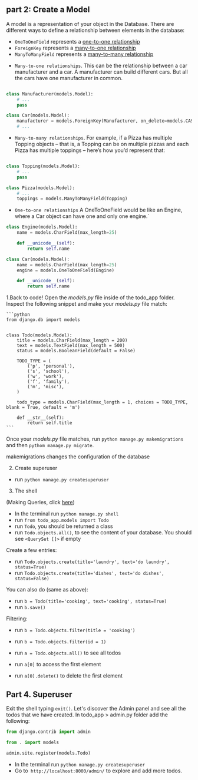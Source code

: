 
## part 2: Create a Model


A model is a representation of your object in the Database. There are different ways to define a relationship between elements in the database:

- `OneToOneField` represents a [one-to-one relationship](https://docs.djangoproject.com/en/2.0/topics/db/examples/one_to_one/)
- `ForeignKey` represents a [many-to-one relationship](https://docs.djangoproject.com/en/2.0/topics/db/examples/many_to_one/)
- `ManyToManyField` represents a [many-to-many relationship](https://docs.djangoproject.com/en/2.0/topics/db/examples/many_to_many/)

* `Many-to-one relationships`. This can be the relationship between a car manufacturer and a car. A manufacturer can build different cars. But all the cars have one manufacturer in common.

```python

class Manufacturer(models.Model):
    # ...
    pass

class Car(models.Model):
    manufacturer = models.ForeignKey(Manufacturer, on_delete=models.CASCADE)
    # ...

```

* `Many-to-many relationships`. For example, if a Pizza has multiple Topping objects – that is, a Topping can be on multiple pizzas and each Pizza has multiple toppings – here’s how you’d represent that:

```python

class Topping(models.Model):
    # ...
    pass

class Pizza(models.Model):
    # ...
    toppings = models.ManyToManyField(Topping)
```

* `One-to-one relationships`  A OneToOneField would be like an Engine, where a Car object can have one and only one engine.`

```python
class Engine(models.Model):
    name = models.CharField(max_length=25)

    def __unicode__(self):
        return self.name

class Car(models.Model):
    name = models.CharField(max_length=25)
    engine = models.OneToOneField(Engine)

    def __unicode__(self):
        return self.name

```

1.Back to code! Open the *models.py* file inside of the todo_app folder. Inspect the following snippet and make your *models.py* file match:

    ```python
    from django.db import models


    class Todo(models.Model):
        title = models.CharField(max_length = 200)
        text = models.TextField(max_length = 500)
        status = models.BooleanField(default = False)

        TODO_TYPE = (
            ('p', 'personal'),
            ('s', 'school'),
            ('w', 'work'),
            ('f', 'family'),
            ('m', 'misc'),
        )

        todo_type = models.CharField(max_length = 1, choices = TODO_TYPE, blank = True, default = 'm')

        def __str__(self):
            return self.title
    ```

Once your *models.py* file matches, run `python manage.py makemigrations` and then `pythom manage.py migrate`.

makemigrations changes the configuration of the database

2. Create superuser

- run `python manage.py createsuperuser`

3. The shell

 (Making Queries, click [here](https://docs.djangoproject.com/en/3.1/topics/db/queries/))

- In the terminal run `python manage.py shell`
- run `from todo_app.models import Todo`
- run `Todo`, you should be returned a class
- run `Todo.objects.all()`, to see the content of your database. You should see `<QuerySet []>` if empty

Create a few entries:

- run `Todo.objects.create(title='laundry', text='do laundry', status=True)`
- run `Todo.objects.create(title='dishes', text='do dishes', status=False)`

You can also do (same as above):

- run `b = Todo(title='cooking', text='cooking', status=True)`
- run `b.save()`

Filtering:

- run `b = Todo.objects.filter(title = 'cooking')`
- run `b = Todo.objects.filter(id = 1)`

- run `a = Todo.objects.all()` to see all todos
- run `a[0]` to access the first element
- run `a[0].delete()` to delete the first element


## Part 4. Superuser

Exit the shell typing `exit()`. Let's discover the Admin panel and see all the todos that we have created. In todo_app > admin.py folder add the following:

```python
from django.contrib import admin

from . import models

admin.site.register(models.Todo)

```
- In the terminal run `python manage.py createsuperuser`
- Go to` http://localhost:8000/admin/` to explore and add more todos.